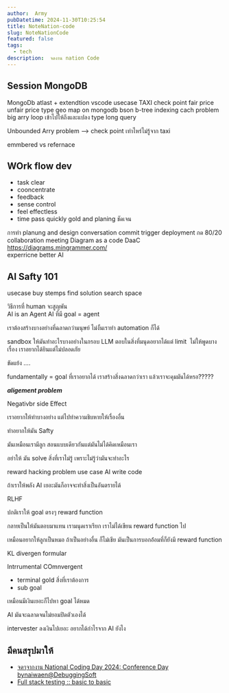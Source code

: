 ```yaml
---
author:  Army
pubDatetime: 2024-11-30T10:25:54
title: NoteNation-code
slug: NoteNationCode
featured: false
tags:
  - tech
description:  จดงาน nation Code
---
```


## Session MongoDB

MongoDb atlast  + extendtion vscode
usecase TAXI  check point fair price unfair price
type geo map on mongodb bson b-tree indexing cach  problem big arry loop เข้าไปให้ถึงและแปลง type long query

Unbounded Arry  problem --> check point เท่าไหร่ไม่รู้จาก taxi 

emmbered vs refernace

## WOrk flow dev

- task clear
- cooncentrate
- feedback
- sense control
- feel effectless
- time pass quickly
gold  and planing ชัดเจน

การทำ planung and design
conversation commit
trigger deployment
กด 80/20
collaboration  meeting
Diagram as a code DaaC https://diagrams.mingrammer.com/  
experricne better  AI

## AI Safty 101 

usecase buy stemps
find solution  search space

วิธีการที่ human  จะสูญพัน  
AI is an Agent
AI ที่มี goal  = agent  

เราต้องสร้างบางอย่างที่ฉลาดกว่ามนุษย์
ไม่งั้นเราทำ automation ก็ได้

sandbox ให้มันทำอะไรบางอย่างในกรอบ
LLM ตอบในสิ่งที่มนุดอยากได้แต่ limit  ไม่ให้พูดบางเรื่อง เราอยากได้ยินแต่ไม่ปลอดภัย

ขัดแย้ง ....

fundamentally  = goal ที่เราอยากได้
เราสร้างสิ่งฉลาดกว่าเรา แล้วเราจะคุมมันได้หรอ?????

***aligement problem***

Negativbr side Effect

เราอยากให้ทำบางอย่าง แต่ไปทำความชิบหายให้เรื่องอื่น

ทำอยากให้มัน Safty  

มันเหมือนเรามีลูก สอนแบบเดียวกันแต่มันไม่ได้คิดเหมือนเรา

อย่าให้ มัน solve สิ่งที่เราไม่รู้ เพราะไม่รู้ว่ามันจะทำอะไร

reward hacking problem  use case AI write code


ถ้าเราให้พลัง AI เยอะมันก็อาจจะทำสิ่งเป็นอันตรายได้

RLHF

ปกติเราให้ goal ตรงๆ reward function

กลายเป็นให้มันตอบมาแทน เรามนุดเราเรียก เราไม่ได้เขียน reward function ไป 

เหมือนอยากให้ลูกเป็นหมอ ถ้าเป็นอย่างอื่น  ก็ไม่เชีย  มันเป็นการบอกอ่้อมที่ก็ยังมี reward function

KL divergen formular  

Intrrumental COmnvergent

- terminal gold สิ่งที่เราต้องการ
- sub goal  

เหมือนมีเงินเยอะก็ไปหา goal ได้หมด

AI มันจะฉลาดจนไม่ยอมปิดตัวเองได้

​intervester ลงเงินไปเยอะ อยากได้กำไรจาก AI ยังไง

## มีคนสรุปมาให้
- [จดๆจากงาน National Coding Day 2024: Conference Day bynaiwaen@DebuggingSoft](https://naiwaen.debuggingsoft.com/2024/12/recap-from-national-coding-day-2024-conference-day/?fbclid=IwY2xjawHBJLdleHRuA2FlbQIxMQABHQdbkMqh9Bb_00acdZ15NQ5wnExgAR4OTvc621gqJkK6qIupzDtUImyj7g_aem_Xd04zfwrDBdtMXWrUaQTkA)
- [Full stack testing :: basic to basic](https://speakerdeck.com/up1/full-stack-testing-basic-to-basic)